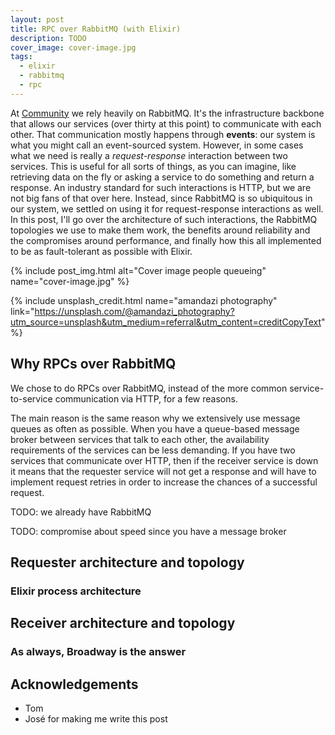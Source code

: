 ```yaml
---
layout: post
title: RPC over RabbitMQ (with Elixir)
description: TODO
cover_image: cover-image.jpg
tags:
  - elixir
  - rabbitmq
  - rpc
---
```


At [Community][community] we rely heavily on RabbitMQ. It's the infrastructure backbone that allows our services (over thirty at this point) to communicate with each other. That communication mostly happens through **events**: our system is what you might call an event-sourced system. However, in some cases what we need is really a *request-response* interaction between two services. This is useful for all sorts of things, as you can imagine, like retrieving data on the fly or asking a service to do something and return a response. An industry standard for such interactions is HTTP, but we are not big fans of that over here. Instead, since RabbitMQ is so ubiquitous in our system, we settled on using it for request-response interactions as well. In this post, I'll go over the architecture of such interactions, the RabbitMQ topologies we use to make them work, the benefits around reliability and the compromises around performance, and finally how this all implemented to be as fault-tolerant as possible with Elixir.

{% include post_img.html alt="Cover image people queueing" name="cover-image.jpg" %}

{% include unsplash_credit.html name="amandazi photography" link="https://unsplash.com/@amandazi_photography?utm_source=unsplash&utm_medium=referral&utm_content=creditCopyText" %}

## Why RPCs over RabbitMQ

We chose to do RPCs over RabbitMQ, instead of the more common service-to-service communication via HTTP, for a few reasons.

The main reason is the same reason why we extensively use message queues as often as possible. When you have a queue-based message broker between services that talk to each other, the availability requirements of the services can be less demanding. If you have two services that communicate over HTTP, then if the receiver service is down it means that the requester service will not get a response and will have to implement request retries in order to increase the chances of a successful request.

TODO: we already have RabbitMQ

TODO: compromise about speed since you have a message broker

## Requester architecture and topology

### Elixir process architecture

## Receiver architecture and topology

### As always, Broadway is the answer

## Acknowledgements

  * Tom
  * José for making me write this post

[community]: https://www.community.com

